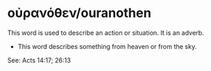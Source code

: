 # οὐρανόθεν/ouranothen
This word is used to describe an action or situation. It is an adverb.
* This word describes something from heaven or from the sky.

See: Acts 14:17; 26:13
